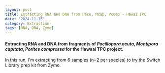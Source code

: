 ```yaml
---
layout: post
title: Extracting RNA and DNA from Pacu, Mcap, Pcomp - Hawai TPC
date: '2024-11-15'
category: Extraction
tags: [RNA, DNA, Zymo]
---
```


#### Extracting RNA and DNA from fragments of _Pocillopora acuta_, _Montipora capitata_, _Porites compressa_ for the Hawaai TPC project.
In this run, I'm extracting from 6 samples (n=2 per species) to try the Switch Library prep kit from Zymo.
